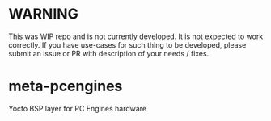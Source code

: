 # WARNING

This was WIP repo and is not currently developed. It is not expected to work
correctly. If you have use-cases for such thing to be developed, please submit
an issue or PR with description of your needs / fixes.

# meta-pcengines

Yocto BSP layer for PC Engines hardware

